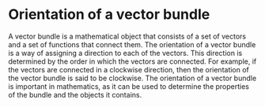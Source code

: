 # Orientation of a vector bundle

A vector bundle is a mathematical object that consists of a set of vectors and a set of functions that connect them. The orientation of a vector bundle is a way of assigning a direction to each of the vectors. This direction is determined by the order in which the vectors are connected. For example, if the vectors are connected in a clockwise direction, then the orientation of the vector bundle is said to be clockwise. The orientation of a vector bundle is important in mathematics, as it can be used to determine the properties of the bundle and the objects it contains.
